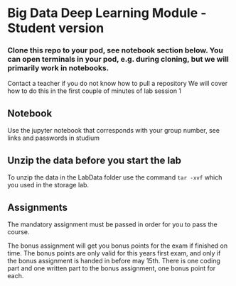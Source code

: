 # Big Data Deep Learning Module - Student version

### Clone this repo to your pod, see notebook section below. You can open terminals in your pod, e.g. during cloning, but we will primarily work in notebooks.

Contact a teacher if you do not know how to pull a repository
We will cover how to do this in the first couple of minutes of lab session 1

## Notebook
Use the jupyter notebook that corresponds with your group number, see links and passwords in studium

## Unzip the data before you start the lab
To unzip the data in the LabData folder use the command `tar -xvf` which you used in the storage lab.

## Assignments
The mandatory assignment must be passed in order for you to pass the course.

The bonus assignment will get you bonus points for the exam if finished on time. The bonus points are only valid for this years first exam, and only if the bonus assignment is handed in before may 15th.
There is one coding part and one written part to the bonus assignment, one bonus point for each.

